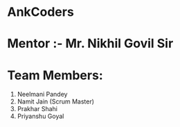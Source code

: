 # AnkCoders
# Mentor :- Mr. Nikhil Govil Sir
# Team Members:
1. Neelmani Pandey 
2. Namit Jain (Scrum Master)
3. Prakhar Shahi
4. Priyanshu Goyal

